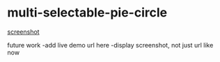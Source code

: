 # multi-selectable-pie-circle

[screenshot](https://icedrive.net/s/RRCx6hXiRkCi2wbbWvj5WhP6tGaY)

future work
-add live demo url here
-display screenshot, not just url like now